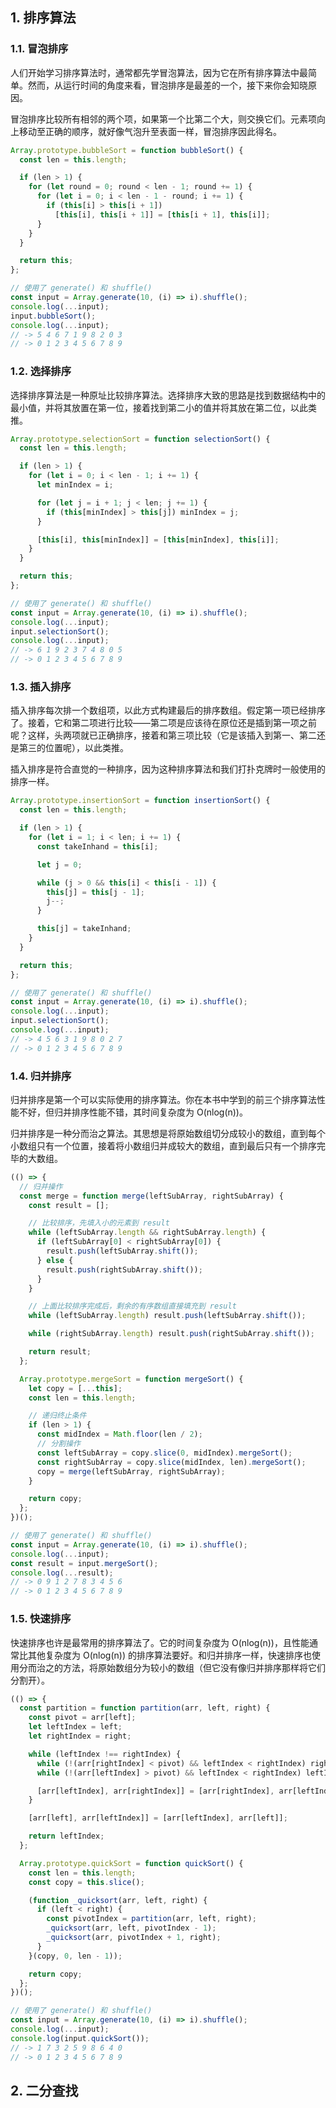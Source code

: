 ## 1. 排序算法

### 1.1. 冒泡排序

人们开始学习排序算法时，通常都先学冒泡算法，因为它在所有排序算法中最简单。然而，从运行时间的角度来看，冒泡排序是最差的一个，接下来你会知晓原因。

冒泡排序比较所有相邻的两个项，如果第一个比第二个大，则交换它们。元素项向上移动至正确的顺序，就好像气泡升至表面一样，冒泡排序因此得名。

```javascript
Array.prototype.bubbleSort = function bubbleSort() {
  const len = this.length;

  if (len > 1) {
    for (let round = 0; round < len - 1; round += 1) {
      for (let i = 0; i < len - 1 - round; i += 1) {
        if (this[i] > this[i + 1])
          [this[i], this[i + 1]] = [this[i + 1], this[i]];
      }
    }
  }

  return this;
};
```

```javascript
// 使用了 generate() 和 shuffle()
const input = Array.generate(10, (i) => i).shuffle();
console.log(...input);
input.bubbleSort();
console.log(...input);
// -> 5 4 6 7 1 9 8 2 0 3
// -> 0 1 2 3 4 5 6 7 8 9
```

### 1.2. 选择排序

选择排序算法是一种原址比较排序算法。选择排序大致的思路是找到数据结构中的最小值，并将其放置在第一位，接着找到第二小的值并将其放在第二位，以此类推。

```javascript
Array.prototype.selectionSort = function selectionSort() {
  const len = this.length;

  if (len > 1) {
    for (let i = 0; i < len - 1; i += 1) {
      let minIndex = i;

      for (let j = i + 1; j < len; j += 1) {
        if (this[minIndex] > this[j]) minIndex = j;
      }

      [this[i], this[minIndex]] = [this[minIndex], this[i]];
    }
  }

  return this;
};
```

```javascript
// 使用了 generate() 和 shuffle()
const input = Array.generate(10, (i) => i).shuffle();
console.log(...input);
input.selectionSort();
console.log(...input);
// -> 6 1 9 2 3 7 4 8 0 5
// -> 0 1 2 3 4 5 6 7 8 9
```

### 1.3. 插入排序

插入排序每次排一个数组项，以此方式构建最后的排序数组。假定第一项已经排序了。接着，它和第二项进行比较——第二项是应该待在原位还是插到第一项之前呢？这样，头两项就已正确排序，接着和第三项比较（它是该插入到第一、第二还是第三的位置呢），以此类推。

插入排序是符合直觉的一种排序，因为这种排序算法和我们打扑克牌时一般使用的排序一样。

```javascript
Array.prototype.insertionSort = function insertionSort() {
  const len = this.length;

  if (len > 1) {
    for (let i = 1; i < len; i += 1) {
      const takeInhand = this[i];

      let j = 0;

      while (j > 0 && this[i] < this[i - 1]) {
        this[j] = this[j - 1];
        j--;
      }

      this[j] = takeInhand;
    }
  }

  return this;
};
```

```javascript
// 使用了 generate() 和 shuffle()
const input = Array.generate(10, (i) => i).shuffle();
console.log(...input);
input.selectionSort();
console.log(...input);
// -> 4 5 6 3 1 9 8 0 2 7
// -> 0 1 2 3 4 5 6 7 8 9
```

### 1.4. 归并排序

归并排序是第一个可以实际使用的排序算法。你在本书中学到的前三个排序算法性能不好，但归并排序性能不错，其时间复杂度为 O(nlog(n))。

归并排序是一种分而治之算法。其思想是将原始数组切分成较小的数组，直到每个小数组只有一个位置，接着将小数组归并成较大的数组，直到最后只有一个排序完毕的大数组。

```javascript
(() => {
  // 归并操作
  const merge = function merge(leftSubArray, rightSubArray) {
    const result = [];

    // 比较排序，先填入小的元素到 result
    while (leftSubArray.length && rightSubArray.length) {
      if (leftSubArray[0] < rightSubArray[0]) {
        result.push(leftSubArray.shift());
      } else {
        result.push(rightSubArray.shift());
      }
    }

    // 上面比较排序完成后，剩余的有序数组直接填充到 result
    while (leftSubArray.length) result.push(leftSubArray.shift());

    while (rightSubArray.length) result.push(rightSubArray.shift());

    return result;
  };

  Array.prototype.mergeSort = function mergeSort() {
    let copy = [...this];
    const len = this.length;

    // 递归终止条件
    if (len > 1) {
      const midIndex = Math.floor(len / 2);
      // 分割操作
      const leftSubArray = copy.slice(0, midIndex).mergeSort();
      const rightSubArray = copy.slice(midIndex, len).mergeSort();
      copy = merge(leftSubArray, rightSubArray);
    }

    return copy;
  };
})();
```

```javascript
// 使用了 generate() 和 shuffle()
const input = Array.generate(10, (i) => i).shuffle();
console.log(...input);
const result = input.mergeSort();
console.log(...result);
// -> 0 9 1 2 7 8 3 4 5 6
// -> 0 1 2 3 4 5 6 7 8 9
```

### 1.5. 快速排序

快速排序也许是最常用的排序算法了。它的时间复杂度为 O(nlog(n))，且性能通常比其他复杂度为 O(nlog(n)) 的排序算法要好。和归并排序一样，快速排序也使用分而治之的方法，将原始数组分为较小的数组（但它没有像归并排序那样将它们分割开）。

```javascript
(() => {
  const partition = function partition(arr, left, right) {
    const pivot = arr[left];
    let leftIndex = left;
    let rightIndex = right;

    while (leftIndex !== rightIndex) {
      while (!(arr[rightIndex] < pivot) && leftIndex < rightIndex) rightIndex--;
      while (!(arr[leftIndex] > pivot) && leftIndex < rightIndex) leftIndex++;

      [arr[leftIndex], arr[rightIndex]] = [arr[rightIndex], arr[leftIndex]];
    }

    [arr[left], arr[leftIndex]] = [arr[leftIndex], arr[left]];

    return leftIndex;
  };

  Array.prototype.quickSort = function quickSort() {
    const len = this.length;
    const copy = this.slice();

    (function _quicksort(arr, left, right) {
      if (left < right) {
        const pivotIndex = partition(arr, left, right);
        _quicksort(arr, left, pivotIndex - 1);
        _quicksort(arr, pivotIndex + 1, right);
      }
    }(copy, 0, len - 1));

    return copy;
  };
})();
```

```javascript
// 使用了 generate() 和 shuffle()
const input = Array.generate(10, (i) => i).shuffle();
console.log(...input);
console.log(input.quickSort());
// -> 1 7 3 2 5 9 8 6 4 0
// -> 0 1 2 3 4 5 6 7 8 9
```

## 2. 二分查找

